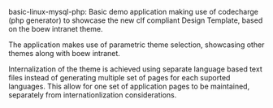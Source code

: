 basic-linux-mysql-php: Basic demo application making use of codecharge (php generator) to showcase the new clf compliant Design Template, based on the boew intranet theme.

The application makes use of parametric theme selection, showcasing other themes along with boew intranet.

Internalization of the theme is achieved using separate language based text files instead of generating multiple set of pages for each suported languages. This allow for one set of application pages to be maintained, separately from internationlization considerations.




